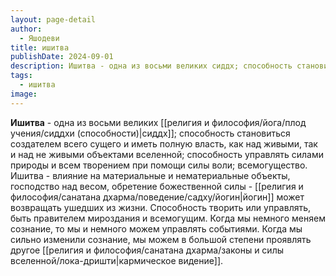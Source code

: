 ```yaml
---
layout: page-detail
author:
  - Яшодеви
title: ишитва
publishDate: 2024-09-01
description: Ишитва - одна из восьми великих сиддх; способность становиться создателем всего сущего и иметь полную власть, как над живыми, так и над не живыми объектами вселенной; способность управлять силами природы и всем творением при помощи силы воли; всемогущество.
tags:
  - ишитва
image:
---
```

**Ишитва** - одна из восьми великих [[религия и философия/йога/плод учения/сиддхи (способности)|сиддх]]; способность становиться создателем всего сущего и иметь полную власть, как над живыми, так и над не живыми объектами вселенной; способность управлять силами природы и всем творением при помощи силы воли; всемогущество.
Ишитва - влияние на материальные и нематериальные объекты, господство над весом, обретение божественной силы - [[религия и философия/санатана дхарма/поведение/садху/йогин|йогин]] может возвращать ушедших из жизни. Способность творить или управлять, быть правителем мироздания и всемогущим. Когда мы немного меняем сознание, то мы и немного можем управлять событиями. Когда мы сильно изменили сознание, мы можем в большой степени проявлять другое [[религия и философия/санатана дхарма/законы и силы вселенной/лока-дришти|кармическое видение]].

